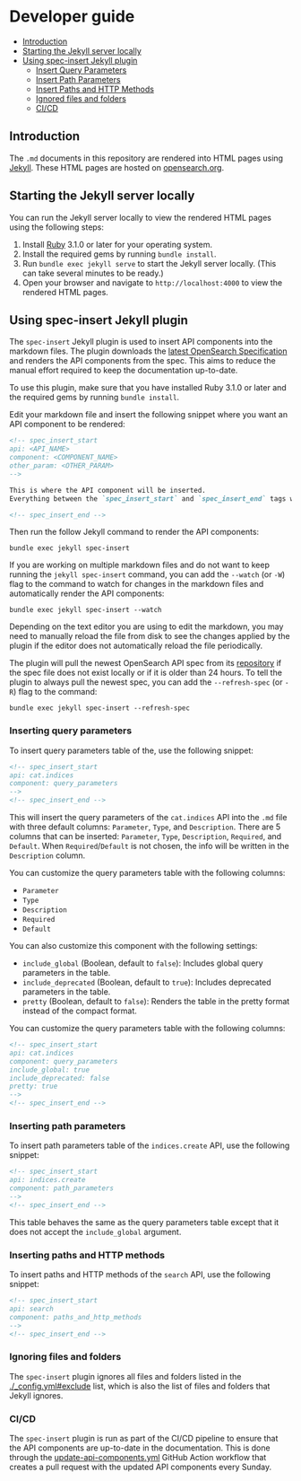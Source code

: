 # Developer guide
 - [Introduction](#introduction)
 - [Starting the Jekyll server locally](#starting-the-jekyll-server-locally)
 - [Using spec-insert Jekyll plugin](#using-spec-insert-jekyll-plugin)
   - [Insert Query Parameters](#insert-query-parameters)
   - [Insert Path Parameters](#insert-path-parameters)
   - [Insert Paths and HTTP Methods](#insert-paths-and-http-methods)
   - [Ignored files and folders](#ignored-files-and-folders)
   - [CI/CD](#cicd)

## Introduction

The `.md` documents in this repository are rendered into HTML pages using [Jekyll](https://jekyllrb.com/). These HTML pages are hosted on [opensearch.org](https://opensearch.org/docs/latest/).

## Starting the Jekyll server locally
You can run the Jekyll server locally to view the rendered HTML pages using the following steps:

1. Install [Ruby](https://www.ruby-lang.org/en/documentation/installation/) 3.1.0 or later for your operating system.
2. Install the required gems by running `bundle install`.
3. Run `bundle exec jekyll serve` to start the Jekyll server locally. (This can take several minutes to be ready.)
4. Open your browser and navigate to `http://localhost:4000` to view the rendered HTML pages.

## Using spec-insert Jekyll plugin
The `spec-insert` Jekyll plugin is used to insert API components into the markdown files. The plugin downloads the [latest OpenSearch Specification](https://github.com/opensearch-project/opensearch-api-specification) and renders the API components from the spec. This aims to reduce the manual effort required to keep the documentation up-to-date.

To use this plugin, make sure that you have installed Ruby 3.1.0 or later and the required gems by running `bundle install`.

Edit your markdown file and insert the following snippet where you want an API component to be rendered:

```markdown
<!-- spec_insert_start 
api: <API_NAME>
component: <COMPONENT_NAME>
other_param: <OTHER_PARAM>
-->

This is where the API component will be inserted.
Everything between the `spec_insert_start` and `spec_insert_end` tags will be overwritten.

<!-- spec_insert_end -->
```

Then run the follow Jekyll command to render the API components:
```shell
bundle exec jekyll spec-insert
```

If you are working on multiple markdown files and do not want to keep running the `jekyll spec-insert` command, you can add the `--watch` (or `-W`) flag to the command to watch for changes in the markdown files and automatically render the API components:

```shell
bundle exec jekyll spec-insert --watch
```

Depending on the text editor you are using to edit the markdown, you may need to manually reload the file from disk to see the changes applied by the plugin if the editor does not automatically reload the file periodically.

The plugin will pull the newest OpenSearch API spec from its [repository](https://github.com/opensearch-project/opensearch-api-specification) if the spec file does not exist locally or if it is older than 24 hours. To tell the plugin to always pull the newest spec, you can add the `--refresh-spec` (or `-R`) flag to the command:

```shell
bundle exec jekyll spec-insert --refresh-spec
```

### Inserting query parameters

To insert query parameters table of the, use the following snippet:

```markdown
<!-- spec_insert_start
api: cat.indices
component: query_parameters
-->
<!-- spec_insert_end -->
```

This will insert the query parameters of the `cat.indices` API into the `.md` file with three default columns: `Parameter`, `Type`, and `Description`. There are 5 columns that can be inserted: `Parameter`, `Type`, `Description`, `Required`, and `Default`. When `Required`/`Default` is not chosen, the info will be written in the `Description` column.

You can customize the query parameters table with the following columns:

- `Parameter`
- `Type`
- `Description`
- `Required` 
- `Default`

 You can also customize this component with the following settings:
 
- `include_global` (Boolean, default to `false`): Includes global query parameters in the table.
- `include_deprecated` (Boolean, default to `true`): Includes deprecated parameters in the table.
- `pretty` (Boolean, default to `false`): Renders the table in the pretty format instead of the compact format.

You can customize the query parameters table with the following columns:

```markdown
<!-- spec_insert_start
api: cat.indices
component: query_parameters
include_global: true
include_deprecated: false
pretty: true
-->
<!-- spec_insert_end -->
```

### Inserting path parameters

To insert path parameters table of the `indices.create` API, use the following snippet:

```markdown
<!-- spec_insert_start
api: indices.create
component: path_parameters
-->
<!-- spec_insert_end -->
```

This table behaves the same as the query parameters table except that it does not accept the `include_global` argument.

### Inserting paths and HTTP methods

To insert paths and HTTP methods of the `search` API, use the following snippet:

```markdown
<!-- spec_insert_start
api: search
component: paths_and_http_methods
-->
<!-- spec_insert_end -->
```

### Ignoring files and folders

The `spec-insert` plugin ignores all files and folders listed in the [./_config.yml#exclude](./_config.yml) list, which is also the list of files and folders that Jekyll ignores.

### CI/CD

The `spec-insert` plugin is run as part of the CI/CD pipeline to ensure that the API components are up-to-date in the documentation. This is done through the [update-api-components.yml](.github/workflows/update-api-components.yml) GitHub Action workflow that creates a pull request with the updated API components every Sunday.
